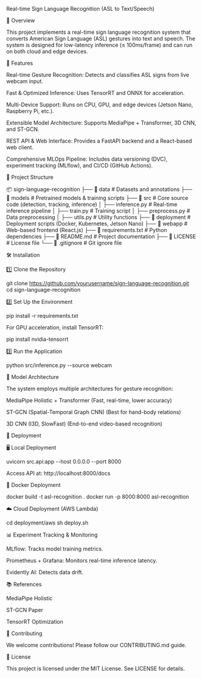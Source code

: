Real-time Sign Language Recognition (ASL to Text/Speech)



📌 Overview

This project implements a real-time sign language recognition system that converts American Sign Language (ASL) gestures into text and speech. The system is designed for low-latency inference (≤ 100ms/frame) and can run on both cloud and edge devices.

🚀 Features

Real-time Gesture Recognition: Detects and classifies ASL signs from live webcam input.

Fast & Optimized Inference: Uses TensorRT and ONNX for acceleration.

Multi-Device Support: Runs on CPU, GPU, and edge devices (Jetson Nano, Raspberry Pi, etc.).

Extensible Model Architecture: Supports MediaPipe + Transformer, 3D CNN, and ST-GCN.

REST API & Web Interface: Provides a FastAPI backend and a React-based web client.

Comprehensive MLOps Pipeline: Includes data versioning (DVC), experiment tracking (MLflow), and CI/CD (GitHub Actions).

📂 Project Structure

📦 sign-language-recognition
├── 📁 data                # Datasets and annotations
├── 📁 models              # Pretrained models & training scripts
├── 📁 src                 # Core source code (detection, tracking, inference)
│   ├── inference.py       # Real-time inference pipeline
│   ├── train.py           # Training script
│   ├── preprocess.py      # Data preprocessing
│   ├── utils.py           # Utility functions
├── 📁 deployment          # Deployment scripts (Docker, Kubernetes, Jetson Nano)
├── 📁 webapp              # Web-based frontend (React.js)
├── 📄 requirements.txt    # Python dependencies
├── 📄 README.md           # Project documentation
├── 📄 LICENSE             # License file
└── 📄 .gitignore          # Git ignore file

🛠️ Installation

1️⃣ Clone the Repository

git clone https://github.com/yourusername/sign-language-recognition.git
cd sign-language-recognition

2️⃣ Set Up the Environment

pip install -r requirements.txt

For GPU acceleration, install TensorRT:

pip install nvidia-tensorrt

3️⃣ Run the Application

python src/inference.py --source webcam

🧠 Model Architecture

The system employs multiple architectures for gesture recognition:

MediaPipe Holistic + Transformer (Fast, real-time, lower accuracy)

ST-GCN (Spatial-Temporal Graph CNN) (Best for hand-body relations)

3D CNN (I3D, SlowFast) (End-to-end video-based recognition)

🚀 Deployment

🖥️ Local Deployment

uvicorn src.api:app --host 0.0.0.0 --port 8000

Access API at: http://localhost:8000/docs

🐳 Docker Deployment

docker build -t asl-recognition .
docker run -p 8000:8000 asl-recognition

☁️ Cloud Deployment (AWS Lambda)

cd deployment/aws
sh deploy.sh

📊 Experiment Tracking & Monitoring

MLflow: Tracks model training metrics.

Prometheus + Grafana: Monitors real-time inference latency.

Evidently AI: Detects data drift.

📚 References

MediaPipe Holistic

ST-GCN Paper

TensorRT Optimization

🔗 Contributing

We welcome contributions! Please follow our CONTRIBUTING.md guide.

📜 License

This project is licensed under the MIT License. See LICENSE for details.

